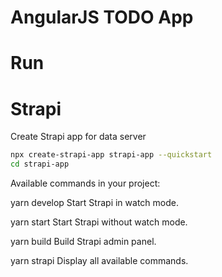 # AngularJS TODO App

# Run

# Strapi

Create Strapi app for data server

```sh
npx create-strapi-app strapi-app --quickstart
cd strapi-app

```

Available commands in your project:

yarn develop
Start Strapi in watch mode.

yarn start
Start Strapi without watch mode.

yarn build
Build Strapi admin panel.

yarn strapi
Display all available commands.
